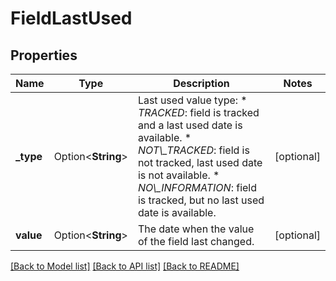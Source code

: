 # FieldLastUsed

## Properties

Name | Type | Description | Notes
------------ | ------------- | ------------- | -------------
**_type** | Option<**String**> | Last used value type:   *  *TRACKED*: field is tracked and a last used date is available.  *  *NOT\\_TRACKED*: field is not tracked, last used date is not available.  *  *NO\\_INFORMATION*: field is tracked, but no last used date is available. | [optional]
**value** | Option<**String**> | The date when the value of the field last changed. | [optional]

[[Back to Model list]](../README.md#documentation-for-models) [[Back to API list]](../README.md#documentation-for-api-endpoints) [[Back to README]](../README.md)


